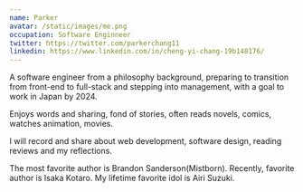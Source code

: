 ```yaml
---
name: Parker
avatar: /static/images/me.png
occupation: Software Enginneer
twitter: https://twitter.com/parkerchang11
linkedin: https://www.linkedin.com/in/cheng-yi-chang-19b148176/
---
```


A software engineer from a philosophy background, preparing to transition from front-end to full-stack and stepping into management, with a goal to work in Japan by 2024.

Enjoys words and sharing, fond of stories, often reads novels, comics, watches animation, movies.

I will record and share about web development, software design, reading reviews and my reflections.

The most favorite author is Brandon Sanderson(Mistborn).
Recently, favorite author is Isaka Kotaro.
My lifetime favorite idol is Airi Suzuki.
